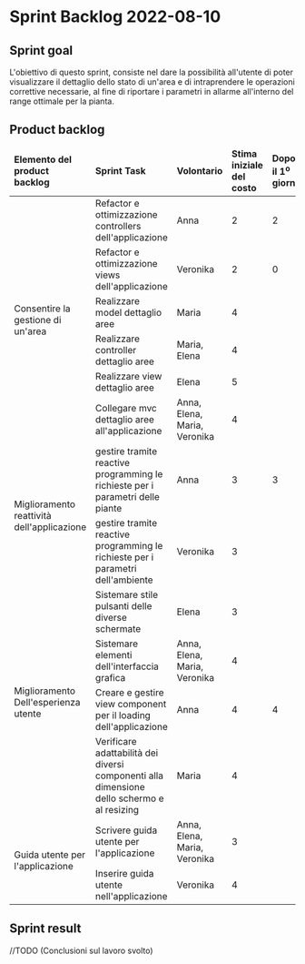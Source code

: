 # Sprint Backlog 2022-08-10
## Sprint goal
L'obiettivo di questo sprint, consiste nel dare la possibilità all'utente di poter visualizzare il dettaglio dello stato di un'area e di intraprendere le operazioni correttive necessarie, al fine di riportare i parametri in allarme all'interno del range ottimale per la pianta.

## Product backlog

<table>
    <thead>
        <td><b>Elemento del product backlog</b></td>
        <td><b>Sprint Task</b></td>
        <td><b>Volontario</b></td>
        <td><b>Stima iniziale del costo</b></td>
        <td><b>Dopo il 1<sup>o</sup> giorno</b></td>
        <td><b>Dopo il 2<sup>o</sup> giorno</b></td>
        <td><b>Dopo il 3<sup>o</sup> giorno</b></td>
        <td><b>Dopo il 4<sup>o</sup> giorno</b></td>
        <td><b>Dopo il 5<sup>o</sup> giorno</b></td>
        <td><b>Dopo il 6<sup>o</sup> giorno</b></td>
        <td><b>Dopo il 7<sup>o</sup> giorno</b></td>
    </thead>
    <tbody>
        <tr>
            <td rowspan="6">Consentire la gestione di un'area</td>
            <td>Refactor e ottimizzazione controllers dell'applicazione</td>
            <td>Anna</td>
            <td>2</td>
            <td>2</td>
            <td>0</td>
            <td>0</td>
            <td>0</td>
            <td>0</td>
            <td>0</td>
            <td>0</td>
        </tr>
        <tr>
            <td>Refactor e ottimizzazione views dell'applicazione</td>
            <td>Veronika</td>
            <td>2</td>
            <td>0</td>
            <td>0</td>
            <td>0</td>
            <td>0</td>
            <td>0</td>
            <td>0</td>
            <td>0</td>
        </tr>
        <tr>
            <td>Realizzare model dettaglio aree</td>
            <td>Maria</td>
            <td>4</td>
            <td></td>
            <td></td>
            <td></td>
            <td></td>
            <td></td>
            <td></td>
            <td></td>
        </tr>
        <tr>
            <td>Realizzare controller dettaglio aree</td>
            <td>Maria, Elena</td>
            <td>4</td>
            <td></td>
            <td></td>
            <td></td>
            <td></td>
            <td></td>
            <td></td>
            <td></td>
        </tr>
        <tr>
            <td>Realizzare view dettaglio aree</td>
            <td>Elena</td>
            <td>5</td>
            <td></td>
            <td></td>
            <td></td>
            <td></td>
            <td></td>
            <td></td>
            <td></td>
        </tr>
        <tr>
            <td>Collegare mvc dettaglio aree all'applicazione</td>
            <td>Anna, Elena, Maria, Veronika</td>
            <td>4</td>
            <td></td>
            <td></td>
            <td></td>
            <td></td>
            <td></td>
            <td></td>
            <td></td>
        </tr>
        <tr>
            <td rowspan="2">Miglioramento reattività dell'applicazione</td>
            <td>gestire tramite reactive programming le richieste per i parametri delle piante</td>
            <td>Anna</td>
            <td>3</td>
            <td>3</td>
            <td>3</td>
            <td>0</td>
            <td>0</td>
            <td>0</td>
            <td>0</td>
            <td>0</td>
        </tr>
        <tr>
            <td>gestire tramite reactive programming le richieste per i parametri dell'ambiente</td>
            <td>Veronika</td>
            <td>3</td>
            <td></td>
            <td></td>
            <td></td>
            <td></td>
            <td></td>
            <td></td>
            <td></td>
        </tr>
        <tr>
            <td rowspan="4">Miglioramento Dell'esperienza utente</td>
            <td>Sistemare stile pulsanti delle diverse schermate</td>
            <td>Elena</td>
            <td>3</td>
            <td></td>
            <td></td>
            <td></td>
            <td></td>
            <td></td>
            <td></td>
            <td></td>
        </tr>
        <tr>
            <td>Sistemare elementi dell'interfaccia grafica</td>
            <td>Anna, Elena, Maria, Veronika</td>
            <td>4</td>
            <td></td>
            <td></td>
            <td></td>
            <td></td>
            <td></td>
            <td></td>
            <td></td>
        </tr>
        <tr>
            <td>Creare e gestire view component per il loading dell'applicazione</td>
            <td>Anna</td>
            <td>4</td>
            <td>4</td>
            <td>4</td>
            <td>4</td>
            <td>4</td>
            <td>0</td>
            <td>0</td>
            <td>0</td>
        </tr>
        <tr>
            <td>Verificare adattabilità dei diversi componenti alla dimensione dello schermo e al resizing</td>
            <td>Maria</td>
            <td>4</td>
            <td></td>
            <td></td>
            <td></td>
            <td></td>
            <td></td>
            <td></td>
            <td></td>
        </tr>
        <tr>
            <td rowspan="2">Guida utente per l'applicazione</td>
            <td>Scrivere guida utente per l'applicazione</td>
            <td>Anna, Elena, Maria, Veronika</td>
            <td>3</td>
            <td></td>
            <td></td>
            <td></td>
            <td></td>
            <td></td>
            <td></td>
            <td></td>
        </tr>
        <tr>
            <td>Inserire guida utente nell'applicazione</td>
            <td>Veronika</td>
            <td>4</td>
            <td></td>
            <td></td>
            <td></td>
            <td></td>
            <td></td>
            <td></td>
            <td></td>
        </tr>
    </tbody>
</table>

## Sprint result
//TODO (Conclusioni sul lavoro svolto)
